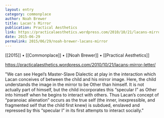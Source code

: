 ```yaml
---
layout: entry
category: commonplace
author: Noah Brewer
title: Lacan's Mirror
publication: Practical Aesthetics
link: https://practicalaesthetics.wordpress.com/2010/10/21/lacans-mirror-letter/
date: 2015-06-29
permalink: 2015/06/29/noah-brewer-lacans-mirror
---
```


[[2015]] • [[Commonplace]] • [[Noah Brewer]] • [[Practical Aesthetics]] 

https://practicalaesthetics.wordpress.com/2010/10/21/lacans-mirror-letter/

"We can see Hegel’s Master-Slave Dialectic at play in the interaction which Lacan conceives of between the child and his mirror image. Here, the child understands the image in the mirror to be Other than himself. It is not actually part of himself, but the child incorporates this “specular I” as Other into himself when he begins to interact with others. Thus Lacan’s concept of “paranoiac alienation” occurs as the true self (the inner, inexpressible, and fragmented self that the child first knew) is subdued, enslaved and repressed by this “specular I” in its first attempts to interact socially."

 
